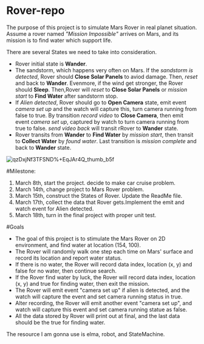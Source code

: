 # Rover-repo

The purpose of this project is to simulate Mars Rover in real planet situation. Assume a rover named *"Mission Impossible"* arrives on Mars, and its mission is to find water which support life. 

There are several States we need to take into consideration. 
* Rover initial state is **Wander**. 
* The sandstorm, which happens very often on Mars. If the *sandstorm is detected*, Rover should **Close Solar Panels** to aviod damage. Then, *reset* and back to **Wander**.  Evenmore, if the wind get stronger, the Rover should **Sleep**. Then,Rover will *reset* to **Close Solar Panels** or *mission start* to **Find Water** after sandstorm stop.
* If *Alien detected*, Rover should go to **Open Camera** state, emit event *camera set up* and the watch will capture this, turn camera running from false to true. By transition *record video* to **Close Camera**, then emit event *camera set up*, captured by watch to turn camera running from true to false. *send video back* will transit rRover to **Wander** state.
* Rover transits from **Wander** to **Find Water** by *mission start*, then transit to **Collect Water** by *found water*. Last transition is *mission complete* and back to **Wander** state. 

![qzDxjNf3TFSND%+EqJAr4Q_thumb_b5f](https://user-images.githubusercontent.com/12164360/54499655-6caaac00-48d1-11e9-897d-49cbab8d31b5.jpg)



#Milestone: 
1. March 8th, start the project. decide to make car cruise problem. 
2. March 14th, change project to Mars Rover problem. 
3. March 15th, construct the States of Rover. Update the ReadMe file.
4. March 17th, collect the data that Rover gets.Implement the emit and watch event for Alien detected.
5. March 18th, turn in the final project with proper unit test.

#Goals
* The goal of this project is to stimulate the Mars Rover on 2D environment, and find water at location (154, 100). 
* The Rover will randomly walk one step each time on Mars' surface and record its location and report water status. 
* If there is no water, the Rover will record data index, location (x, y) and false for no water, then continue search. 
* If the Rover find water by luck, the Rover will record data index, location (x, y) and true for finding water, then exit the mission. 
* The Rover will emit event "camera set up" if alien is detected, and the watch will capture the event and set camera running status in true. 
* Alter recording, the Rover will emit another event "camera set up", and watch will capture this event and set camera running statue as false.  
* All the data stored by Rover will print out at final, and the last data should be the true for finding water.

The resource I am gonna use is elma, robot, and StateMachine. 



